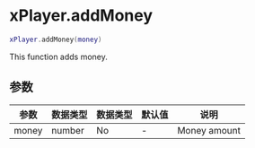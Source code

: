 # xPlayer.addMoney

```lua
xPlayer.addMoney(money)
```

This function adds money.

## 参数

| 参数 | 数据类型 | 数据类型 | 默认值 | 说明  |
|----------|-----------|----------|---------------|--------------|
| money    | number    | No       | -             | Money amount |
